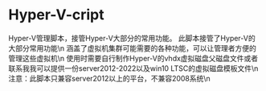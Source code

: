 # Hyper-V-cript
Hyper-V管理脚本，接管Hyper-V大部分的常用功能。
此脚本接管了Hyper-V的大部分常用功能\n
涵盖了虚拟机集群可能需要的各种功能，可以让管理者方便的管理这些虚拟机\n
使用时需要自行制作Hyper-V的vhdx虚拟磁盘父磁盘文件或者联系我我可以提供一份server2012-2022以及win10 LTSC的虚拟磁盘模板文件\n
注意：此脚本只兼容server2012以上的平台，不兼容2008系统\n
